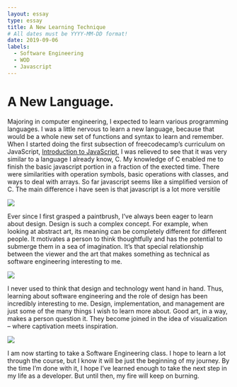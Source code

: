 ```yaml
---
layout: essay
type: essay
title: A New Learning Technique
# All dates must be YYYY-MM-DD format!
date: 2019-09-06
labels:
  - Software Engineering
  - WOD
  - Javascript
---
```

# A New Language.
Majoring in computer engineering, I expected to learn various programming languages. I was a little nervous to learn a new language, because that would be a whole new set of functions and syntax to learn and remember. When I started doing the first subsection of freecodecamp’s curriculum on JavaScript, [Introduction to JavaScript]( https://learn.freecodecamp.org/javascript-algorithms-and-data-structures/basic-javascript), I was relieved to see that it was very similar to a language I already know, C. My knowledge of C enabled me to finish the basic javascript portion in a fraction of the exected time. There were similarities with operation symbols, basic operations with classes, and ways to deal with arrays. So far javascript seems like a simplified version of C. The main difference i have seen is that javascript is a lot more versitile 


<img class="ui tiny left circular floated image" src="../images/paintbrushes.jpg">

Ever since I first grasped a paintbrush, I’ve always been eager to learn about design. Design is such a complex concept. For example, when looking at abstract art, its meaning can be completely different for different people. It motivates a person to think thoughtfully and has the potential to submerge them in a sea of imagination. It’s that special relationship between the viewer and the art that makes something as technical as software engineering interesting to me.

<img class="ui tiny left circular floated image" src="../images/design-technology.jpg">

I never used to think that design and technology went hand in hand.  Thus, learning about software engineering and the role of design has been incredibly interesting to me. Design, implementation, and management are just some of the many things I wish to learn more about. Good art, in a way, makes a person question it. They become joined in the idea of visualization – where captivation meets inspiration.

<img class="ui tiny left circular floated image" src="../images/software-code.jpg">

I am now starting to take a Software Engineering class. I hope to learn a lot through the course, but I know it will be just the beginning of my journey. By the time I’m done with it, I hope I’ve learned enough to take the next step in my life as a developer. But until then, my fire will keep on burning.

